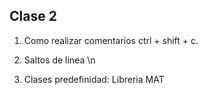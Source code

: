 ## Clase 2

1. Como realizar comentarios
 ctrl + shift + c.

 2. Saltos de linea
 \n

 3. Clases predefinidad: Libreria MAT

